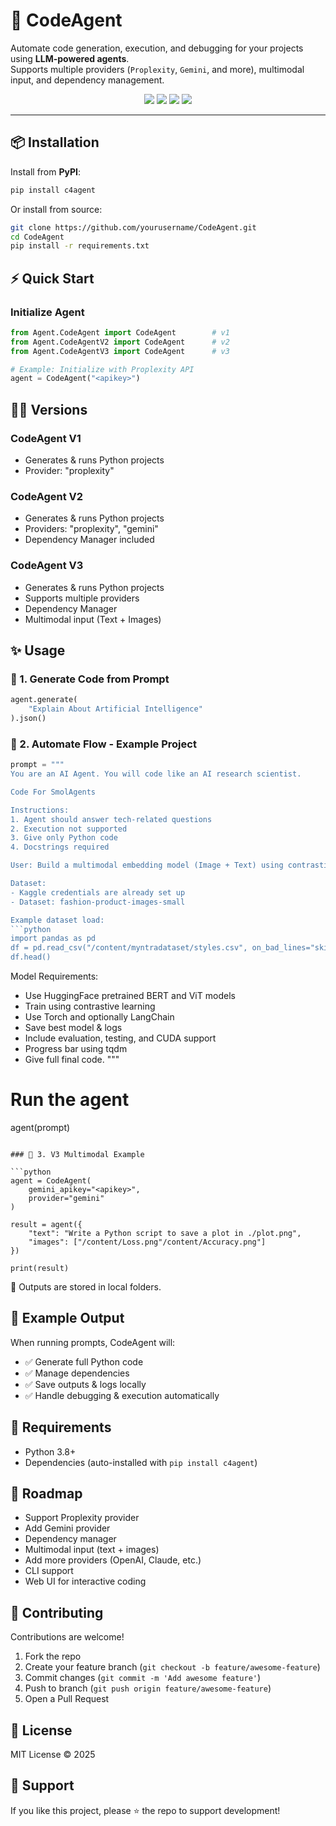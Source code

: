 # 🚀 CodeAgent  

Automate code generation, execution, and debugging for your projects using **LLM-powered agents**.  
Supports multiple providers (`Proplexity`, `Gemini`, and more), multimodal input, and dependency management.  

<p align="center">
  <a href="https://pypi.org/project/c4agent/"><img src="https://img.shields.io/pypi/v/c4agent?color=blue&label=PyPI"></a>
  <img src="https://img.shields.io/badge/python-3.8+-blue.svg">
  <img src="https://img.shields.io/badge/license-MIT-green.svg">
  <img src="https://img.shields.io/badge/build-passing-brightgreen.svg">
</p>

---

## 📦 Installation  

Install from **PyPI**:

```bash
pip install c4agent
```

Or install from source:

```bash
git clone https://github.com/yourusername/CodeAgent.git
cd CodeAgent
pip install -r requirements.txt
```

## ⚡ Quick Start

### Initialize Agent

```python
from Agent.CodeAgent import CodeAgent        # v1
from Agent.CodeAgentV2 import CodeAgent      # v2
from Agent.CodeAgentV3 import CodeAgent      # v3

# Example: Initialize with Proplexity API
agent = CodeAgent("<apikey>")
```

## 🧑‍💻 Versions

### CodeAgent V1
- Generates & runs Python projects
- Provider: "proplexity"

### CodeAgent V2
- Generates & runs Python projects
- Providers: "proplexity", "gemini"
- Dependency Manager included

### CodeAgent V3
- Generates & runs Python projects
- Supports multiple providers
- Dependency Manager
- Multimodal input (Text + Images)

## ✨ Usage

### 🔹 1. Generate Code from Prompt

```python
agent.generate(
    "Explain About Artificial Intelligence"
).json()
```

### 🔹 2. Automate Flow - Example Project

```python
prompt = """
You are an AI Agent. You will code like an AI research scientist.

Code For SmolAgents

Instructions:
1. Agent should answer tech-related questions
2. Execution not supported
3. Give only Python code
4. Docstrings required

User: Build a multimodal embedding model (Image + Text) using contrastive learning.

Dataset:
- Kaggle credentials are already set up
- Dataset: fashion-product-images-small

Example dataset load:
```python
import pandas as pd
df = pd.read_csv("/content/myntradataset/styles.csv", on_bad_lines="skip")
df.head()
```

Model Requirements:
- Use HuggingFace pretrained BERT and ViT models
- Train using contrastive learning
- Use Torch and optionally LangChain
- Save best model & logs
- Include evaluation, testing, and CUDA support
- Progress bar using tqdm
- Give full final code.
"""

# Run the agent
agent(prompt)
```

### 🔹 3. V3 Multimodal Example

```python
agent = CodeAgent(
    gemini_apikey="<apikey>",
    provider="gemini"
)

result = agent({
    "text": "Write a Python script to save a plot in ./plot.png",
    "images": ["/content/Loss.png"/content/Accuracy.png"]
})

print(result)
```

📂 Outputs are stored in local folders.

## 📑 Example Output

When running prompts, CodeAgent will:
- ✅ Generate full Python code
- ✅ Manage dependencies
- ✅ Save outputs & logs locally
- ✅ Handle debugging & execution automatically

## 🔧 Requirements
- Python 3.8+
- Dependencies (auto-installed with `pip install c4agent`)

## 📌 Roadmap
- Support Proplexity provider
- Add Gemini provider
- Dependency manager
- Multimodal input (text + images)
- Add more providers (OpenAI, Claude, etc.)
- CLI support
- Web UI for interactive coding

## 🤝 Contributing
Contributions are welcome!
1. Fork the repo
2. Create your feature branch (`git checkout -b feature/awesome-feature`)
3. Commit changes (`git commit -m 'Add awesome feature'`)
4. Push to branch (`git push origin feature/awesome-feature`)
5. Open a Pull Request

## 📜 License
MIT License © 2025

## 🌟 Support
If you like this project, please ⭐ the repo to support development!
